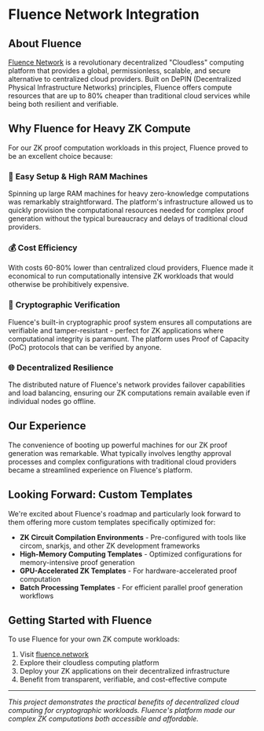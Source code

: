# Fluence Network Integration

## About Fluence

[Fluence Network](https://www.fluence.network/) is a revolutionary decentralized "Cloudless" computing platform that provides a global, permissionless, scalable, and secure alternative to centralized cloud providers. Built on DePIN (Decentralized Physical Infrastructure Networks) principles, Fluence offers compute resources that are up to 80% cheaper than traditional cloud services while being both resilient and verifiable.

## Why Fluence for Heavy ZK Compute

For our ZK proof computation workloads in this project, Fluence proved to be an excellent choice because:

### 🚀 **Easy Setup & High RAM Machines**
Spinning up large RAM machines for heavy zero-knowledge computations was remarkably straightforward. The platform's infrastructure allowed us to quickly provision the computational resources needed for complex proof generation without the typical bureaucracy and delays of traditional cloud providers.

### 💰 **Cost Efficiency** 
With costs 60-80% lower than centralized cloud providers, Fluence made it economical to run computationally intensive ZK workloads that would otherwise be prohibitively expensive.

### 🔐 **Cryptographic Verification**
Fluence's built-in cryptographic proof system ensures all computations are verifiable and tamper-resistant - perfect for ZK applications where computational integrity is paramount. The platform uses Proof of Capacity (PoC) protocols that can be verified by anyone.

### 🌐 **Decentralized Resilience**
The distributed nature of Fluence's network provides failover capabilities and load balancing, ensuring our ZK computations remain available even if individual nodes go offline.

## Our Experience

The convenience of booting up powerful machines for our ZK proof generation was remarkable. What typically involves lengthy approval processes and complex configurations with traditional cloud providers became a streamlined experience on Fluence's platform.

## Looking Forward: Custom Templates

We're excited about Fluence's roadmap and particularly look forward to them offering more custom templates specifically optimized for:

- **ZK Circuit Compilation Environments** - Pre-configured with tools like circom, snarkjs, and other ZK development frameworks
- **High-Memory Computing Templates** - Optimized configurations for memory-intensive proof generation
- **GPU-Accelerated ZK Templates** - For hardware-accelerated proof computation
- **Batch Processing Templates** - For efficient parallel proof generation workflows

## Getting Started with Fluence

To use Fluence for your own ZK compute workloads:

1. Visit [fluence.network](https://www.fluence.network/)
2. Explore their cloudless computing platform
3. Deploy your ZK applications on their decentralized infrastructure
4. Benefit from transparent, verifiable, and cost-effective compute

---

*This project demonstrates the practical benefits of decentralized cloud computing for cryptographic workloads. Fluence's platform made our complex ZK computations both accessible and affordable.*